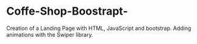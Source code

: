 # Coffe-Shop-Boostrapt-
Creation of a Landing Page with HTML, JavaScript and bootstrap. Adding animations with the Swiper library.
